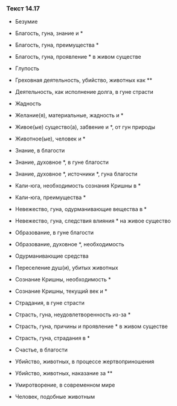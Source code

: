 ### Текст 14.17

- Безумие

- Благость, гуна, знание и *

- Благость, гуна, преимущества *

- Благость, гуна, проявление * в живом существе

- Глупость

- Греховная деятельность, убийство, животных как **

- Деятельность, как исполнение долга, в гуне страсти

- Жадность

- Желание(я), материальные, жадность и *

- Живое(ые) существо(а), забвение и *, от гун природы

- Животное(ые), человек и *

- Знание, в благости

- Знание, духовное *, в гуне благости

- Знание, духовное *, источники *, гуна благости

- Кали-юга, необходимость сознания Кришны в *

- Кали-юга, преимущества *

- Невежество, гуна, одурманивающие вещества в *

- Невежество, гуна, следствия влияния * на живое существо

- Образование, в гуне благости

- Образование, духовное *, необходимость

- Одурманивающие средства

- Переселение душ(и), убитых животных

- Сознание Кришны, необходимость *

- Сознание Кришны, текущий век и *

- Страдания, в гуне страсти

- Страсть, гуна, неудовлетворенность из-за *

- Страсть, гуна, причины и проявление * в живом существе

- Страсть, гуна, страдания в *

- Счастье, в благости

- Убийство, животных, в процессе жертвоприношения

- Убийство, животных, наказание за **

- Умиротворение, в современном мире

- Человек, подобные животным
	
